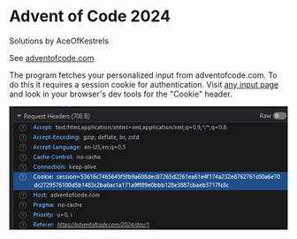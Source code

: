 ﻿# Advent of Code 2024
Solutions by AceOfKestrels

See [adventofcode.com](https://adventofcode.com/2024/about)

The program fetches your personalized input from adventofcode.com. 
To do this it requires a session cookie for authentication.
Visit [any input page](https://adventofcode.com/2024/day/1/input) and look in your browser's dev tools for the "Cookie" header.

<img src="Doc/sessionCookie.png" alt="an image showing the request header">